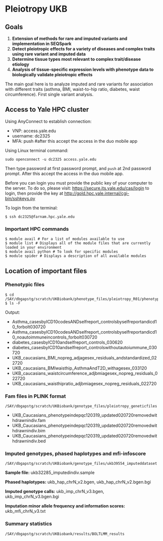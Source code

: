 # Pleiotropy UKB

## **Goals**

1. **Extension of methods for rare and imputed variants and implementation in SEQSpark**
2. **Detect pleiotropic effects for a variety of diseases and complex traits using rare variant and imputed data**
3. **Determine tissue types most relevant to complex trait/disease etiology**
4. **Analysis of tissue-specific expression levels with phenotype data to biologically validate pleiotropic effects**

The main goal here is to analyze imputed and rare variants for association with different traits (asthma, BMI, waist-to-hip ratio, diabetes, waist circumference). First single variant analysis. 

## Access to Yale HPC cluster
Using AnyConnect to establish connection:

* VNP: access.yale.edu
* username: dc2325
* MFA: push #after this accept the access in the duo mobile app

Using Linux terminal command:

```
sudo openconnect -u dc2325 access.yale.edu
```

Then type password at first password prompt, and `push` at 2nd password prompt. After this accept the access in the duo mobile app.

Before you can login you must provide the public key of your computer to the server. To do so, please visit: https://secure.its.yale.edu/cas/login to login, then provide the key at http://gold.hpc.yale.internal/cgi-bin/sshkeys.py

To login from the terminal:

```
$ ssh dc2325@farnam.hpc.yale.edu
```

### Important HPC commands

```
$ module avail # For a list of modules available to use
$ module list # Displays all of the module files that are currently loaded in your environment
$ module avail python # To look for specific modules
$ module spider # Displays a description of all available modules

```

## Location of important files

### Phenotypic files
```
$ cd /SAY/dbgapstg/scratch/UKBiobank/phenotype_files/pleiotropy_R01/phenotypesforanalysis
$ ls -F
```
Output: 
*  Asthma_casesbyICD10codesANDselfreport_controlsbyselfreportandicd10_forbolt030720
*  Asthma_casesbyICD10codesANDselfreport_controlsbyselfreportandicd10_noautoimmuneincontrols_forbolt030720
*  diabetes_casesbyICD10andselfreport_controls_030620
*  diabetes_casesbyICD10andselfreport_controlswithoutautoiummune_030720
*  UKB_caucasians_BMI_nopreg_adjagesex_residuals_andstandardized_022720
*  UKB_caucasians_BMIwaisthip_AsthmaAndT2D_withagesex_033120
*  UKB_caucasians_waistcircumference_adjbmiagesex_nopreg_residuals_022720
*  UKB_caucasians_waisthipratio_adjbmiagesex_nopreg_residuals_022720

### Fam files in PLINK format

```
/SAY/dbgapstg/scratch/UKBiobank/genotype_files/pleiotropy_geneticfiles
```
* UKB_Caucasians_phenotypeindepqc120319_updated020720removedwithdrawnindiv.fam
* UKB_Caucasians_phenotypeindepqc120319_updated020720removedwithdrawnindiv.bim
* UKB_Caucasians_phenotypeindepqc120319_updated020720removedwithdrawnindiv.bed

### Imputed genotypes, phased haplotypes and mfi-infoscore

```
/SAY/dbgapstg/scratch/UKBiobank/genotype_files/ukb39554_imputeddataset
```

**Sample file:** ukb32285_imputedindiv.sample

**Phased haplotypes:** ukb_hap_chrN_v2.bgen, ukb_hap_chrN_v2.bgen.bgi

**Imputed genotype calls:** ukb_imp_chrN_v3.bgen, ukb_imp_chrN_v3.bgen.bgi

**Imputation minor allele frequency and information scores:** ukb_mfi_chrN_v3.txt

### Summary statistics

`/SAY/dbgapstg/scratch/UKBiobank/results/BOLTLMM_results`
